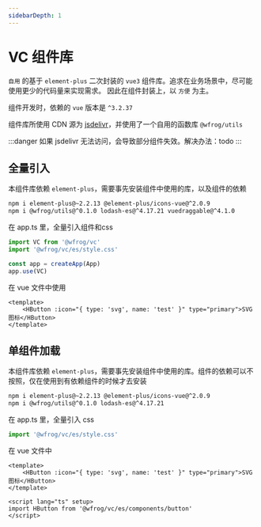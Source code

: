 ```yaml
---
sidebarDepth: 1
---
```


# VC 组件库

`自用` 的基于 `element-plus` 二次封装的 `vue3` 组件库。追求在业务场景中，尽可能使用更少的代码量来实现需求。
因此在组件封装上，以 `方便` 为主。

组件开发时，依赖的 `vue` 版本是 `^3.2.37`

组件库所使用 CDN 源为 [jsdelivr](https://www.jsdelivr.com/)，并使用了一个自用的函数库 `@wfrog/utils`

:::danger
如果 jsdelivr 无法访问，会导致部分组件失效。解决办法：todo
:::

## 全量引入

本组件库依赖 `element-plus`，需要事先安装组件中使用的库，以及组件的依赖

```sh
npm i element-plus@~2.2.13 @element-plus/icons-vue@^2.0.9
npm i @wfrog/utils@^0.1.0 lodash-es@^4.17.21 vuedraggable@^4.1.0 
```

在 app.ts 里，全量引入组件和css
```ts
import VC from '@wfrog/vc'
import '@wfrog/vc/es/style.css'

const app = createApp(App)
app.use(VC)
```

在 vue 文件中使用
```vue
<template>
    <HButton :icon="{ type: 'svg', name: 'test' }" type="primary">SVG 图标</HButton>
</template>
```


## 单组件加载

本组件库依赖 `element-plus`，需要事先安装组件中使用的库。组件的依赖可以不按照，仅在使用到有依赖组件的时候才去安装

```sh
npm i element-plus@~2.2.13 @element-plus/icons-vue@^2.0.9
npm i @wfrog/utils@^0.1.0 lodash-es@^4.17.21
```

在 app.ts 里，全量引入 css
```ts
import '@wfrog/vc/es/style.css'
```

在 vue 文件中
```vue
<template>
    <HButton :icon="{ type: 'svg', name: 'test' }" type="primary">SVG 图标</HButton>
</template>

<script lang="ts" setup>
import HButton from '@wfrog/vc/es/components/button'
</script>
```
